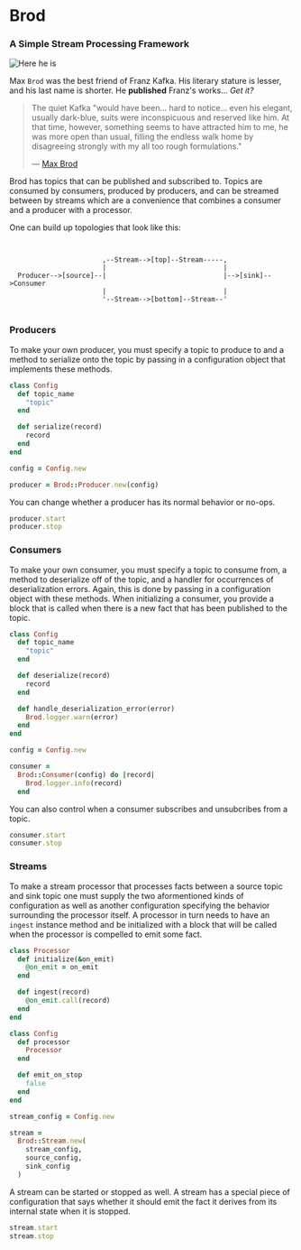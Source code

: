 # Brod
### A Simple Stream Processing Framework

![Here he is](https://upload.wikimedia.org/wikipedia/commons/6/66/Max_Brod_v_roce_1914.jpg)

Max `Brod` was the best friend of Franz Kafka. His literary stature is lesser,
and his last name is shorter. He __published__ Franz's works... _Get it?_

> The quiet Kafka "would have been... hard to notice... even his elegant,
> usually dark-blue, suits were inconspicuous and reserved like him. At that
> time, however, something seems to have attracted him to me, he was more open
> than usual, filling the endless walk home by disagreeing strongly with my all
> too rough formulations."
>
> — [Max Brod](https://en.wikipedia.org/wiki/Max_Brod#cite_note-4)

Brod has topics that can be published and subscribed to. Topics are consumed by
consumers, produced by producers, and can be streamed between by streams which
are a convenience that combines a consumer and a producer with a processor.

One can build up topologies that look like this:
```


                       ,--Stream-->[top]--Stream-----,
                       |                             |
  Producer-->[source]--|                             |-->[sink]-->Consumer
                       |                             |
                       '--Stream-->[bottom]--Stream--'


```

### Producers
To make your own producer, you must specify a topic to produce to and a method
to serialize onto the topic by passing in a configuration object that implements
these methods.

```ruby
class Config
  def topic_name
    "topic"
  end

  def serialize(record)
    record
  end
end

config = Config.new

producer = Brod::Producer.new(config)
```

You can change whether a producer has its normal behavior or no-ops.

```ruby
producer.start
producer.stop
```


### Consumers
To make your own consumer, you must specify a topic to consume from, a method
to deserialize off of the topic, and a handler for occurrences of
deserialization errors. Again, this is done by passing in a configuration object
with these methods. When initializing a consumer, you provide a block that is
called when there is a new fact that has been published to the topic.

```ruby
class Config
  def topic_name
    "topic"
  end

  def deserialize(record)
    record
  end

  def handle_deserialization_error(error)
    Brod.logger.warn(error)
  end
end

config = Config.new

consumer =
  Brod::Consumer(config) do |record|
    Brod.logger.info(record)
  end
```

You can also control when a consumer subscribes and unsubcribes from a topic.

```ruby
consumer.start
consumer.stop
```

### Streams
To make a stream processor that processes facts between a source topic and sink
topic one must supply the two aformentioned kinds of configuration as well as
another configuration specifying the behavior surrounding the processor itself.
A processor in turn needs to have an `ingest` instance method and be initialized
with a block that will be called when the processor is compelled to emit some
fact.

```ruby
class Processor
  def initialize(&on_emit)
    @on_emit = on_emit
  end

  def ingest(record)
    @on_emit.call(record)
  end
end

class Config
  def processor
    Processor
  end

  def emit_on_stop
    false
  end
end

stream_config = Config.new

stream =
  Brod::Stream.new(
    stream_config,
    source_config,
    sink_config
  )
```

A stream can be started or stopped as well. A stream has a special piece of
configuration that says whether it should emit the fact it derives from its
internal state when it is stopped.

```ruby
stream.start
stream.stop
```
